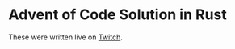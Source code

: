 # Advent of Code Solution in Rust
These were written live on [Twitch](https://www.twitch.tv/kwintt).

